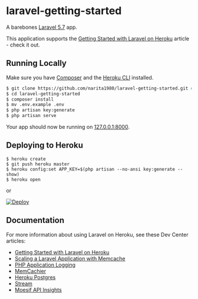 # laravel-getting-started

A barebones [Laravel 5.7](https://laravel.com/) app.

This application supports the [Getting Started with Laravel on Heroku](https://devcenter.heroku.com/articles/getting-started-with-laravel) article - check it out.

## Running Locally

Make sure you have [Composer](https://getcomposer.org/) and the [Heroku CLI](https://cli.heroku.com/) installed.

```sh
$ git clone https://github.com/narita1980/laravel-getting-started.git # or clone your own fork
$ cd laravel-getting-started
$ composer install
$ mv .env.example .env
$ php artisan key:generate
$ php artisan serve
```

Your app should now be running on [127.0.0.1:8000](http://127.0.0.1:8000).

## Deploying to Heroku

```
$ heroku create
$ git push heroku master
$ heroku config:set APP_KEY=$(php artisan --no-ansi key:generate --show)
$ heroku open
```

or

[![Deploy](https://www.herokucdn.com/deploy/button.svg)](https://heroku.com/deploy)

## Documentation

For more information about using Laravel on Heroku, see these Dev Center articles:

- [Getting Started with Laravel on Heroku](https://devcenter.heroku.com/articles/getting-started-with-laravel)
- [Scaling a Laravel Application with Memcache](https://devcenter.heroku.com/articles/laravel-memcache)
- [PHP Application Logging](https://devcenter.heroku.com/articles/php-logging#laravel)
- [MemCachier](https://devcenter.heroku.com/articles/memcachier#laravel)
- [Heroku Postgres](https://devcenter.heroku.com/articles/heroku-postgresql#connecting-with-laravel)
- [Stream](https://devcenter.heroku.com/articles/stream#demo-django-rails-and-laravel)
- [Moesif API Insights](https://devcenter.heroku.com/articles/moesif#using-with-php-laravel)
